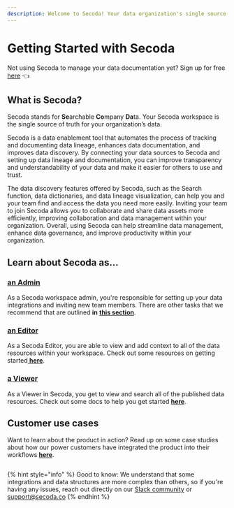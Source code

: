 ```yaml
---
description: Welcome to Secoda! Your data organization's single source of truth.
---
```


# Getting Started with Secoda

Not using Secoda to manage your data documentation yet? Sign up for free [here](http://app.secoda.co/) 👈

## What is Secoda?

Secoda stands for **Se**archable **Co**mpany **Da**ta. Your Secoda workspace is the single source of truth for your organization’s data.

Secoda is a data enablement tool that automates the process of tracking and documenting data lineage, enhances data documentation, and improves data discovery. By connecting your data sources to Secoda and setting up data lineage and documentation, you can improve transparency and understandability of your data and make it easier for others to use and trust.

The data discovery features offered by Secoda, such as the Search function, data dictionaries, and data lineage visualization, can help you and your team find and access the data you need more easily. Inviting your team to join Secoda allows you to collaborate and share data assets more efficiently, improving collaboration and data management within your organization. Overall, using Secoda can help streamline data management, enhance data governance, and improve productivity within your organization.

## Learn about Secoda as...

### [an Admin](getting-started/secoda-as-an-admin/)

As a Secoda workspace admin, you're responsible for setting up your data integrations and inviting new team members. There are other tasks that we recommend that are outlined **in** [**this section**](getting-started/secoda-as-an-admin/).

### [an Editor](./#an-editor)

As a Secoda Editor, you are able to view and add context to all of the data resources within your workspace. Check out some resources on getting started[ **here**](getting-started/secoda-as-an-editor.md).

### [a Viewer](./#a-viewer)

As a Viewer in Secoda, you get to view and search all of the published data resources. Check out some docs to help you get started [**here**](getting-started/secoda-as-a-viewer/).

## Customer use cases

Want to learn about the product in action? Read up on some case studies about how our power customers have integrated the product into their workflows [**here**](https://www.secoda.co/customers).

<figure><img src="https://secoda-public-media-assets.s3.amazonaws.com/d43aae8b-af06-445b-97e7-f7325e109601.png" alt=""><figcaption></figcaption></figure>

{% hint style="info" %}
Good to know: We understand that some integrations and data structures are more complex than others, so if you're having any issues, reach out directly on our [Slack community](https://join.slack.com/t/secodacommunity/shared_invite/zt-mhnu278g-FktKZmZ51SDQtlu3NRAxqg) or support@secoda.co
{% endhint %}
